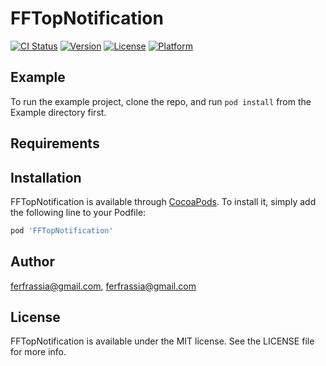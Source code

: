 # FFTopNotification

[![CI Status](https://img.shields.io/travis/ferfrassia@gmail.com/FFTopNotification.svg?style=flat)](https://travis-ci.org/ferfrassia@gmail.com/FFTopNotification)
[![Version](https://img.shields.io/cocoapods/v/FFTopNotification.svg?style=flat)](https://cocoapods.org/pods/FFTopNotification)
[![License](https://img.shields.io/cocoapods/l/FFTopNotification.svg?style=flat)](https://cocoapods.org/pods/FFTopNotification)
[![Platform](https://img.shields.io/cocoapods/p/FFTopNotification.svg?style=flat)](https://cocoapods.org/pods/FFTopNotification)

## Example

To run the example project, clone the repo, and run `pod install` from the Example directory first.

## Requirements

## Installation

FFTopNotification is available through [CocoaPods](https://cocoapods.org). To install
it, simply add the following line to your Podfile:

```ruby
pod 'FFTopNotification'
```

## Author

ferfrassia@gmail.com, ferfrassia@gmail.com

## License

FFTopNotification is available under the MIT license. See the LICENSE file for more info.
